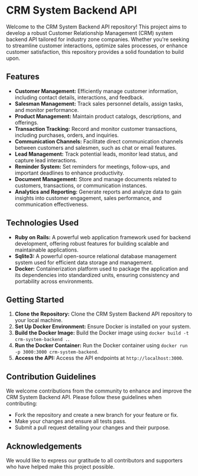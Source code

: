 # CRM System Backend API

Welcome to the CRM System Backend API repository! This project aims to develop a robust Customer Relationship Management (CRM) system backend API tailored for industry zone companies. Whether you're seeking to streamline customer interactions, optimize sales processes, or enhance customer satisfaction, this repository provides a solid foundation to build upon.

## Features

* **Customer Management:** Efficiently manage customer information, including contact details, interactions, and feedback.
* **Salesman Management:** Track sales personnel details, assign tasks, and monitor performance.
* **Product Management:** Maintain product catalogs, descriptions, and offerings.
* **Transaction Tracking:** Record and monitor customer transactions, including purchases, orders, and inquiries.
* **Communication Channels:** Facilitate direct communication channels between customers and salesmen, such as chat or email features.
* **Lead Management:** Track potential leads, monitor lead status, and capture lead interactions.
* **Reminder System:** Set reminders for meetings, follow-ups, and important deadlines to enhance productivity.
* **Document Management:** Store and manage documents related to customers, transactions, or communication instances.
* **Analytics and Reporting:** Generate reports and analyze data to gain insights into customer engagement, sales performance, and communication effectiveness.

## Technologies Used

* **Ruby on Rails:** A powerful web application framework used for backend development, offering robust features for building scalable and maintainable applications.
* **Sqlite3:** A powerful open-source relational database management system used for efficient data storage and management.
* **Docker:** Containerization platform used to package the application and its dependencies into standardized units, ensuring consistency and portability across environments.

## Getting Started

1. **Clone the Repository:** Clone the CRM System Backend API repository to your local machine.
2. **Set Up Docker Environment:** Ensure Docker is installed on your system.
3. **Build the Docker Image:** Build the Docker image using `docker build -t crm-system-backend .`.
4. **Run the Docker Container:** Run the Docker container using `docker run -p 3000:3000 crm-system-backend`.
5. **Access the API:** Access the API endpoints at `http://localhost:3000`.

## Contribution Guidelines

We welcome contributions from the community to enhance and improve the CRM System Backend API. Please follow these guidelines when contributing:

* Fork the repository and create a new branch for your feature or fix.
* Make your changes and ensure all tests pass.
* Submit a pull request detailing your changes and their purpose.


## Acknowledgements

We would like to express our gratitude to all contributors and supporters who have helped make this project possible.

